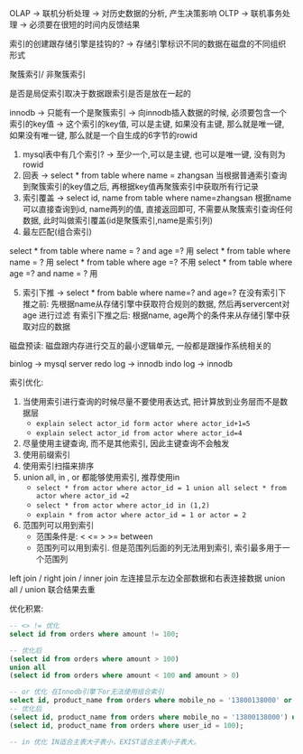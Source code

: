 OLAP -> 联机分析处理 -> 对历史数据的分析, 产生决策影响
OLTP -> 联机事务处理 -> 必须要在很短的时间内反馈结果

索引的创建跟存储引擎是挂钩的? -> 存储引擎标识不同的数据在磁盘的不同组织形式

聚簇索引/ 非聚簇索引

是否是局促索引取决于数据跟索引是否是放在一起的

innodb -> 只能有一个是聚簇索引 -> 向innodb插入数据的时候, 必须要包含一个索引的key值 -> 这个索引的key值, 可以是主键, 如果没有主键, 那么就是唯一键, 如果没有唯一键, 那么就是一个自生成的6字节的rowid

1. mysql表中有几个索引? -> 至少一个,可以是主键, 也可以是唯一键, 没有则为rowid
2. 回表 -> select \* from table where name = zhangsan 当根据普通索引查询到聚簇索引的key值之后, 再根据key值再聚簇索引中获取所有行记录
3. 索引覆盖 -> select id, name from table where name=zhangsan 根据name可以直接查询到id, name两列的值, 直接返回即可, 不需要从聚簇索引查询任何数据, 此时叫做索引覆盖(id是聚簇索引,name是索引列)
4. 最左匹配(组合索引)

select \* from table where name = ? and age =? 用
select \* from table where name = ?  用
select \* from table where age =? 不用
select \* from table where age =? and name = ? 用

5. 索引下推 -> select \* from bable where name=? and age=?
在没有索引下推之前: 先根据name从存储引擎中获取符合规则的数据, 然后再servercent对age 进行过滤
有索引下推之后: 根据name, age两个的条件来从存储引擎中获取对应的数据

磁盘预读: 磁盘跟内存进行交互的最小逻辑单元, 一般都是跟操作系统相关的

binlog -> mysql server
redo log -> innodb
indo log -> innodb


索引优化:
1. 当使用索引进行查询的时候尽量不要使用表达式, 把计算放到业务层而不是数据层
	- `explain select actor_id form actor where actor_id+1=5`
	- `explain select actor_id from actor where actor_id=4`
2. 尽量使用主键查询, 而不是其他索引, 因此主键查询不会触发
3. 使用前缀索引
4. 使用索引扫描来排序
5. union all, in , or 都能够使用索引, 推荐使用in
	- `select * from actor where actor_id = 1 union all select * from actor where actor_id =2`
	- `select * from actor where actor_id in (1,2)`
	- `explain * from actor where actor_id = 1 or actor = 2`
5. 范围列可以用到索引
	- 范围条件是: <  <=  >  >=  between
	- 范围列可以用到索引. 但是范围列后面的列无法用到索引, 索引最多用于一个范围列



left join / right join / inner join  左连接显示左边全部数据和右表连接数据
union all / union  联合结果去重


优化积累: 
```sql
-- <> != 优化
select id from orders where amount != 100;

-- 优化后
(select id from orders where amount > 100)
union all
(select id from orders where amount < 100 and amount > 0)
```
```sql
-- or 优化 在Innodb引擎下or无法使用组合索引
select id, product_name from orders where mobile_no = '13800138000' or user_id = 100;
-- 优化后
(select id, product_name from orders where mobile_no = '13800138000') union
(select id, product_name from orders where user_id = 100);
```
```sql
-- in 优化 IN适合主表大子表小，EXIST适合主表小子表大。

```
